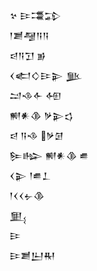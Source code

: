 <div class='block'>
<div class='line'>𒆳 𒄿𒃮𒁉</div>
<div class='line'>𒁹𒋢𒆷𒀀𒀀</div>
<div class='line'>𒁀𒀀𒋛 𒂊</div>
<div class='line'>𒌋𒅗𒄭𒄿𒉌 𒆥</div>
<div class='line'>𒁺𒈾𒅆 𒅇</div>
<div class='line'>𒆍𒀭𒆠 𒃻𒉌𒌓</div>
<div class='line'>𒁀 𒀀𒈾 𒃻𒌆</div>
<div class='line'>𒌉𒈗 𒆍𒀭𒆠 𒌑</div>
<div class='line'>𒌋𒉌 𒁹𒌑𒁇</div>
<div class='line'>𒁹𒌋𒌋𒉡𒆠</div>
<div class='line'>𒅅</div>
<div class='line'>𒄿</div>
<div class='line'>𒄿𒋢𒌨𒊑</div>
</div>